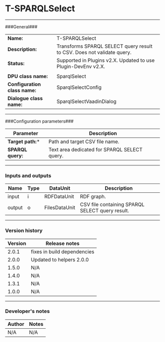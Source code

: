 # T-SPARQLSelect #
----------

###General###

|                              |                                                               |
|------------------------------|---------------------------------------------------------------|
|**Name:**                     |T-SPARQLSelect                                              |
|**Description:**              |Transforms SPARQL SELECT query result to CSV. Does not validate query. |
|**Status:**                   |Supported in Plugins v2.X. Updated to use Plugin-DevEnv v2.X.       |
|                              |                                                               |
|**DPU class name:**           |SparqlSelect     | 
|**Configuration class name:** |SparqlSelectConfig                           |
|**Dialogue class name:**      |SparqlSelectVaadinDialog | 

***

###Configuration parameters###


|Parameter                        |Description                             |                                                        
|---------------------------------|----------------------------------------|
|**Target path:*** |Path and target CSV file name.  |
|**SPARQL query:**|Text area dedicated for SPARQL SELECT query.  | 

***

### Inputs and outputs ###

|Name                |Type       |DataUnit                         |Description                        |
|--------------------|-----------|---------------------------------|-----------------------------------|
|input  |i |RDFDataUnit  |RDF graph.  |
|output |o |FilesDataUnit  |CSV file containing SPARQL SELECT query result.  |

***

### Version history ###

|Version            |Release notes                                   |
|-------------------|------------------------------------------------|
|2.0.1              | fixes in build dependencies |
|2.0.0              | Updated to helpers 2.0.0 |
|1.5.0              | N/A          |
|1.4.0              | N/A          |
|1.3.1              | N/A          |
|1.0.0              | N/A          |

***

### Developer's notes ###

|Author            |Notes                 |
|------------------|----------------------|
|N/A               |N/A                   | 

